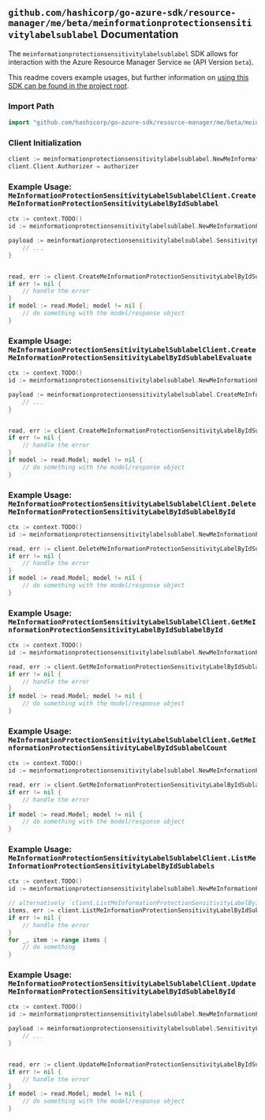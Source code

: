 
## `github.com/hashicorp/go-azure-sdk/resource-manager/me/beta/meinformationprotectionsensitivitylabelsublabel` Documentation

The `meinformationprotectionsensitivitylabelsublabel` SDK allows for interaction with the Azure Resource Manager Service `me` (API Version `beta`).

This readme covers example usages, but further information on [using this SDK can be found in the project root](https://github.com/hashicorp/go-azure-sdk/tree/main/docs).

### Import Path

```go
import "github.com/hashicorp/go-azure-sdk/resource-manager/me/beta/meinformationprotectionsensitivitylabelsublabel"
```


### Client Initialization

```go
client := meinformationprotectionsensitivitylabelsublabel.NewMeInformationProtectionSensitivityLabelSublabelClientWithBaseURI("https://management.azure.com")
client.Client.Authorizer = authorizer
```


### Example Usage: `MeInformationProtectionSensitivityLabelSublabelClient.CreateMeInformationProtectionSensitivityLabelByIdSublabel`

```go
ctx := context.TODO()
id := meinformationprotectionsensitivitylabelsublabel.NewMeInformationProtectionSensitivityLabelID("sensitivityLabelIdValue")

payload := meinformationprotectionsensitivitylabelsublabel.SensitivityLabel{
	// ...
}


read, err := client.CreateMeInformationProtectionSensitivityLabelByIdSublabel(ctx, id, payload)
if err != nil {
	// handle the error
}
if model := read.Model; model != nil {
	// do something with the model/response object
}
```


### Example Usage: `MeInformationProtectionSensitivityLabelSublabelClient.CreateMeInformationProtectionSensitivityLabelByIdSublabelEvaluate`

```go
ctx := context.TODO()
id := meinformationprotectionsensitivitylabelsublabel.NewMeInformationProtectionSensitivityLabelID("sensitivityLabelIdValue")

payload := meinformationprotectionsensitivitylabelsublabel.CreateMeInformationProtectionSensitivityLabelByIdSublabelEvaluateRequest{
	// ...
}


read, err := client.CreateMeInformationProtectionSensitivityLabelByIdSublabelEvaluate(ctx, id, payload)
if err != nil {
	// handle the error
}
if model := read.Model; model != nil {
	// do something with the model/response object
}
```


### Example Usage: `MeInformationProtectionSensitivityLabelSublabelClient.DeleteMeInformationProtectionSensitivityLabelByIdSublabelById`

```go
ctx := context.TODO()
id := meinformationprotectionsensitivitylabelsublabel.NewMeInformationProtectionSensitivityLabelSublabelID("sensitivityLabelIdValue", "sensitivityLabelId1Value")

read, err := client.DeleteMeInformationProtectionSensitivityLabelByIdSublabelById(ctx, id)
if err != nil {
	// handle the error
}
if model := read.Model; model != nil {
	// do something with the model/response object
}
```


### Example Usage: `MeInformationProtectionSensitivityLabelSublabelClient.GetMeInformationProtectionSensitivityLabelByIdSublabelById`

```go
ctx := context.TODO()
id := meinformationprotectionsensitivitylabelsublabel.NewMeInformationProtectionSensitivityLabelSublabelID("sensitivityLabelIdValue", "sensitivityLabelId1Value")

read, err := client.GetMeInformationProtectionSensitivityLabelByIdSublabelById(ctx, id)
if err != nil {
	// handle the error
}
if model := read.Model; model != nil {
	// do something with the model/response object
}
```


### Example Usage: `MeInformationProtectionSensitivityLabelSublabelClient.GetMeInformationProtectionSensitivityLabelByIdSublabelCount`

```go
ctx := context.TODO()
id := meinformationprotectionsensitivitylabelsublabel.NewMeInformationProtectionSensitivityLabelID("sensitivityLabelIdValue")

read, err := client.GetMeInformationProtectionSensitivityLabelByIdSublabelCount(ctx, id)
if err != nil {
	// handle the error
}
if model := read.Model; model != nil {
	// do something with the model/response object
}
```


### Example Usage: `MeInformationProtectionSensitivityLabelSublabelClient.ListMeInformationProtectionSensitivityLabelByIdSublabels`

```go
ctx := context.TODO()
id := meinformationprotectionsensitivitylabelsublabel.NewMeInformationProtectionSensitivityLabelID("sensitivityLabelIdValue")

// alternatively `client.ListMeInformationProtectionSensitivityLabelByIdSublabels(ctx, id)` can be used to do batched pagination
items, err := client.ListMeInformationProtectionSensitivityLabelByIdSublabelsComplete(ctx, id)
if err != nil {
	// handle the error
}
for _, item := range items {
	// do something
}
```


### Example Usage: `MeInformationProtectionSensitivityLabelSublabelClient.UpdateMeInformationProtectionSensitivityLabelByIdSublabelById`

```go
ctx := context.TODO()
id := meinformationprotectionsensitivitylabelsublabel.NewMeInformationProtectionSensitivityLabelSublabelID("sensitivityLabelIdValue", "sensitivityLabelId1Value")

payload := meinformationprotectionsensitivitylabelsublabel.SensitivityLabel{
	// ...
}


read, err := client.UpdateMeInformationProtectionSensitivityLabelByIdSublabelById(ctx, id, payload)
if err != nil {
	// handle the error
}
if model := read.Model; model != nil {
	// do something with the model/response object
}
```
